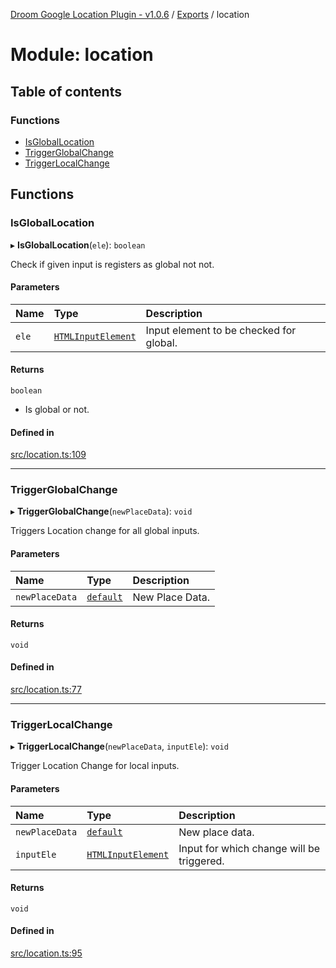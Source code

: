 [Droom Google Location Plugin - v1.0.6](../README.md) / [Exports](../modules.md) / location

# Module: location

## Table of contents

### Functions

- [IsGlobalLocation](location.md#isgloballocation)
- [TriggerGlobalChange](location.md#triggerglobalchange)
- [TriggerLocalChange](location.md#triggerlocalchange)

## Functions

### IsGlobalLocation

▸ **IsGlobalLocation**(`ele`): `boolean`

Check if given input is registers as global not not.

#### Parameters

| Name | Type | Description |
| :------ | :------ | :------ |
| `ele` | [`HTMLInputElement`](input._internal_.md#htmlinputelement) | Input element to be checked for global. |

#### Returns

`boolean`

- Is global or not.

#### Defined in

[src/location.ts:109](https://github.com/hitendrarao/location/blob/0bcac8f/src/location.ts#L109)

___

### TriggerGlobalChange

▸ **TriggerGlobalChange**(`newPlaceData`): `void`

Triggers Location change for all global inputs.

#### Parameters

| Name | Type | Description |
| :------ | :------ | :------ |
| `newPlaceData` | [`default`](../interfaces/interface_placedata.default.md) | New Place Data. |

#### Returns

`void`

#### Defined in

[src/location.ts:77](https://github.com/hitendrarao/location/blob/0bcac8f/src/location.ts#L77)

___

### TriggerLocalChange

▸ **TriggerLocalChange**(`newPlaceData`, `inputEle`): `void`

Trigger Location Change for local inputs.

#### Parameters

| Name | Type | Description |
| :------ | :------ | :------ |
| `newPlaceData` | [`default`](../interfaces/interface_placedata.default.md) | New place data. |
| `inputEle` | [`HTMLInputElement`](input._internal_.md#htmlinputelement) | Input for which change will be triggered. |

#### Returns

`void`

#### Defined in

[src/location.ts:95](https://github.com/hitendrarao/location/blob/0bcac8f/src/location.ts#L95)
